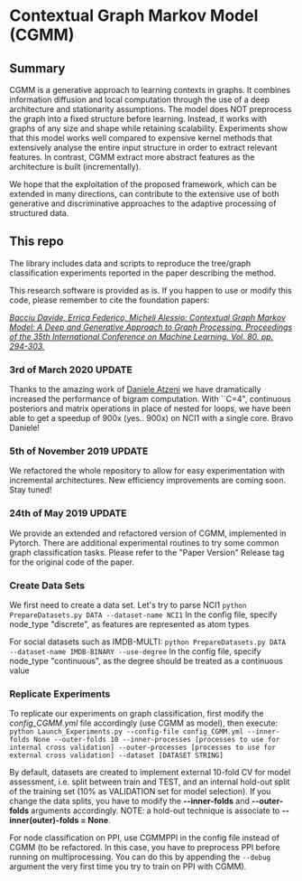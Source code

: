 # Contextual Graph Markov Model (CGMM)

## Summary
CGMM is a generative approach to learning contexts in graphs. It combines information diffusion and local computation through the use of a deep architecture and stationarity assumptions. The model does NOT preprocess the graph into a fixed structure before learning. Instead, it works with graphs of any size and shape while retaining scalability. Experiments show that this model works well compared to expensive kernel methods that extensively analyse the entire input structure in order to extract relevant features. In contrast, CGMM extract more abstract features as the architecture is built (incrementally). 

We hope that the exploitation of the proposed framework, which can be extended in many directions, can contribute to the extensive use of both generative and discriminative approaches to the adaptive processing of structured data.

## This repo
The library includes data and scripts to reproduce the tree/graph classification experiments reported in the paper describing the method.

This research software is provided as is. If you happen to use or modify this code, please remember to cite the foundation papers:

[*Bacciu Davide, Errica Federico, Micheli Alessio: Contextual Graph Markov Model: A Deep and Generative Approach to Graph Processing. Proceedings of the 35th International Conference on Machine Learning. Vol. 80. pp. 294-303.*
](http://proceedings.mlr.press/v80/bacciu18a.html)


### 3rd of March 2020 UPDATE

Thanks to the amazing work of [Daniele Atzeni](https://github.com/daniele-atzeni) we have dramatically increased the performance of bigram computation. With ``C=4", continuous posteriors and matrix operations in place of nested for loops, we have been able to get a speedup of 900x (yes.. 900x) on NCI1 with a single core. Bravo Daniele!

### 5th of November 2019 UPDATE
We refactored the whole repository to allow for easy experimentation with incremental architectures. New efficiency improvements are coming soon. Stay tuned!

### 24th of May 2019 UPDATE
We provide an extended and refactored version of CGMM, implemented in Pytorch. There are additional experimental routines to try some common graph classification tasks. Please refer to the "Paper Version" Release tag for the original code of the paper.

### Create Data Sets

We first need to create a data set. Let's try to parse NCI1
`python PrepareDatasets.py DATA --dataset-name NCI1`
In the config file, specify node_type "discrete", as features are represented as atom types

For social datasets such as IMDB-MULTI:
`python PrepareDatasets.py DATA --dataset-name IMDB-BINARY --use-degree`
In the config file, specify node_type "continuous", as the degree should be treated as a continuous value

### Replicate Experiments

To replicate our experiments on graph classification, first modify the *config_CGMM.yml* file accordingly (use CGMM as model), then execute:
`python Launch_Experiments.py --config-file config_CGMM.yml --inner-folds None --outer-folds 10 --inner-processes [processes to use for internal cross validation] --outer-processes [processes to use for external cross validation] --dataset [DATASET STRING]`

By default, datasets are created to implement external 10-fold CV for model assessment, i.e. split between train and TEST, and an internal hold-out split of the training set (10% as VALIDATION set for model selection). If you change the data splits, you have to modify the **--inner-folds** and **--outer-folds** arguments accordingly. NOTE: a hold-out technique is associate to **--inner(outer)-folds = None**.

For node classification on PPI, use CGMMPPI in the config file instead of CGMM (to be refactored. In this case, you have to preprocess PPI before running on multiprocessing. You can do this by appending the `--debug` argument the very first time you try to train on PPI with CGMM).
